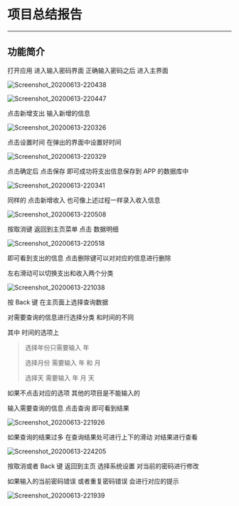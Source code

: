 # 项目总结报告

---

## 功能简介

打开应用 进入输入密码界面 正确输入密码之后 进入主界面

![Screenshot_20200613-220438](./images/Screenshot_20200613-220438.jpg)

![Screenshot_20200613-220447](./images/Screenshot_20200613-220447.jpg)

点击新增支出 输入新增的信息

![Screenshot_20200613-220326](./images/Screenshot_20200613-220326.jpg)

点击设置时间 在弹出的界面中设置好时间

![Screenshot_20200613-220329](./images/Screenshot_20200613-220329.jpg)

点击确定后 点击保存 即可成功将支出信息保存到 APP 的数据库中

![Screenshot_20200613-220341](./images/Screenshot_20200613-220341.jpg)

同样的 点击新增收入 也可像上述过程一样录入收入信息

![Screenshot_20200613-220508](./images/Screenshot_20200613-220508.jpg)

按取消键 返回到主页菜单 点击 数据明细

![Screenshot_20200613-220518](./images/Screenshot_20200613-220518.jpg)

即可看到支出的信息 点击删除键可以对对应的信息进行删除

左右滑动可以切换支出和收入两个分类

![Screenshot_20200613-221038](./images/Screenshot_20200613-221038.jpg)

按 Back 键 在主页面上选择查询数据

对需要查询的信息进行选择分类 和时间的不同

其中 时间的选项上

> 选择年份只需要输入 年
>
> 选择月份 需要输入 年 和 月
>
> 选择天 需要输入 年 月 天

如果不点击对应的选项 其他的项目是不能输入的

输入需要查询的信息 点击查询 即可看到结果

![Screenshot_20200613-221926](./images/Screenshot_20200613-221926.jpg)

如果查询的结果过多 在查询结果处可进行上下的滑动 对结果进行查看

![Screenshot_20200613-224205](./images/Screenshot_20200613-224205.jpg)

按取消或者 Back 键 返回到主页 选择系统设置 对当前的密码进行修改

如果输入的当前密码错误 或者重复密码错误 会进行对应的提示

![Screenshot_20200613-221939](./images/Screenshot_20200613-221939.jpg)
